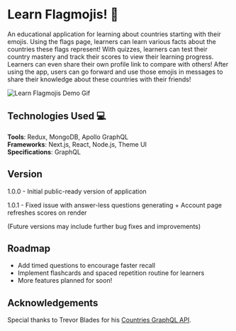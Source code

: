 # Learn Flagmojis! 🏁
An educational application for learning about countries starting with their emojis. Using the flags page, learners can learn various facts about the countries these flags represent! With quizzes, learners can test their country mastery and track their scores to view their learning progress. Learners can even share their own profile link to compare with others! After using the app, users can go forward and use those emojis in messages to share their knowledge about these countries with their friends!

![Learn Flagmojis Demo Gif](demo.gif)
## Technologies Used 💻
**Tools**: Redux, MongoDB, Apollo GraphQL\
**Frameworks**: Next.js, React, Node.js, Theme UI\
**Specifications**: GraphQL

## Version

1.0.0  - Initial public-ready version of application

1.0.1 - Fixed issue with answer-less questions generating + Account page refreshes scores on render

(Future versions may include further bug fixes and improvements)

## Roadmap
 - Add timed questions to encourage faster recall
 - Implement flashcards and spaced repetition routine for learners
 - More features planned for soon!

## Acknowledgements
Special thanks to Trevor Blades for his [Countries GraphQL API](https://github.com/trevorblades/countries).